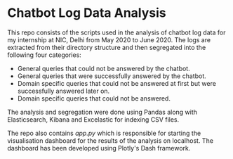 # Chatbot Log Data Analysis

This repo consists of the scripts used in the analysis of chatbot log data for my internship at NIC, Delhi from May 2020 to June 2020. The logs are extracted from their directory structure and then segregated into the following four categories:

- General queries that could not be answered by the chatbot.
- General queries that were successfully answered by the chatbot.
- Domain specific queries that could not be answered at first but were successfully answered later on.
- Domain specific queries that could not be answered.

The analysis and segregation were done using Pandas along with Elasticsearch, Kibana and Excelastic for indexing CSV files.

The repo also contains _app.py_ which is responsible for starting the visualisation dashboard for the results of the analysis on localhost. The dashboard has been developed using Plotly's Dash framework.
